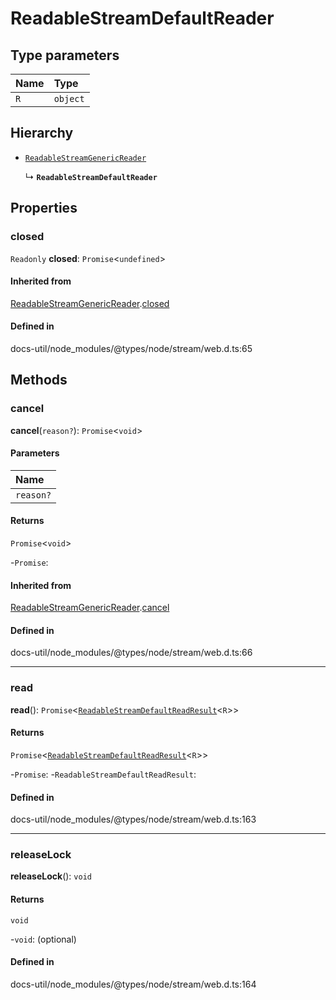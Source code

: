# ReadableStreamDefaultReader

## Type parameters

| Name | Type |
| :------ | :------ |
| `R` | `object` |

## Hierarchy

- [`ReadableStreamGenericReader`](ReadableStreamGenericReader.md)

  ↳ **`ReadableStreamDefaultReader`**

## Properties

### closed

 `Readonly` **closed**: `Promise`<`undefined`\>

#### Inherited from

[ReadableStreamGenericReader](ReadableStreamGenericReader.md).[closed](ReadableStreamGenericReader.md#closed)

#### Defined in

docs-util/node_modules/@types/node/stream/web.d.ts:65

## Methods

### cancel

**cancel**(`reason?`): `Promise`<`void`\>

#### Parameters

| Name |
| :------ |
| `reason?` | `any` |

#### Returns

`Promise`<`void`\>

-`Promise`: 

#### Inherited from

[ReadableStreamGenericReader](ReadableStreamGenericReader.md).[cancel](ReadableStreamGenericReader.md#cancel)

#### Defined in

docs-util/node_modules/@types/node/stream/web.d.ts:66

___

### read

**read**(): `Promise`<[`ReadableStreamDefaultReadResult`](../types/ReadableStreamDefaultReadResult.md)<`R`\>\>

#### Returns

`Promise`<[`ReadableStreamDefaultReadResult`](../types/ReadableStreamDefaultReadResult.md)<`R`\>\>

-`Promise`: 
	-`ReadableStreamDefaultReadResult`: 

#### Defined in

docs-util/node_modules/@types/node/stream/web.d.ts:163

___

### releaseLock

**releaseLock**(): `void`

#### Returns

`void`

-`void`: (optional) 

#### Defined in

docs-util/node_modules/@types/node/stream/web.d.ts:164
